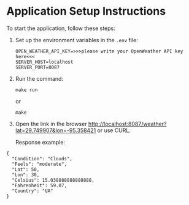# Application Setup Instructions

To start the application, follow these steps:

1. Set up the environment variables in the `.env` file:
    ```
    OPEN_WEATHER_API_KEY=>>>please write your OpenWeather API key here<<<
    SERVER_HOST=localhost
    SERVER_PORT=8087
    ```

2. Run the command:
    ```
    make run
    ```
    or
    ```
    make
    ```
3. Open the link in the browser [http://localhost:8087/weather?lat=29.749907&lon=-95.358421](http://localhost:8087/weather?lat=29.749907&lon=-95.358421) or use CURL.

   Response example:

```
{
  "Condition": "Clouds",
  "Feels": "moderate",
  "Lat": 50,
  "Lon": 30,
  "Celsius": 15.038888888888888,
  "Fahrenheit": 59.07,
  "Country": "UA"
}
```    

